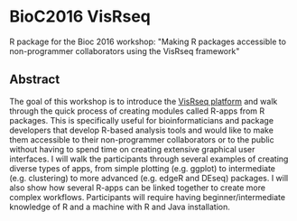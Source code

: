 # BioC2016 VisRseq
R package for the Bioc 2016 workshop: "Making R packages accessible to non-programmer collaborators using the VisRseq framework"

## Abstract
The goal of this workshop is to introduce the [VisRseq platform](http://visrseq.github.io) and walk through the quick process of creating modules called R-apps from R packages. This is specifically useful for bioinformaticians and package developers that develop R-based analysis tools and would like to make them accessible to their non-programmer collaborators or to the public without having to spend time on creating extensive graphical user interfaces. I will walk the participants through several examples of creating diverse types of apps, from simple plotting (e.g. ggplot) to intermediate (e.g. clustering) to more advanced (e.g. edgeR and DEseq) packages. I will also show how several R-apps can be linked together to create more complex workflows. Participants will require having beginner/intermediate knowledge of R and a machine with R and Java installation.

